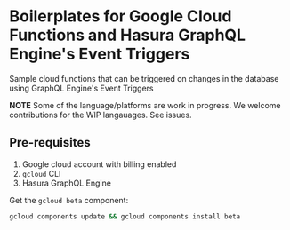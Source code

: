 # Boilerplates for Google Cloud Functions and Hasura GraphQL Engine's Event Triggers
Sample cloud functions that can be triggered on changes in the database using GraphQL Engine's Event Triggers

**NOTE**
Some of the language/platforms are work in progress. We welcome contributions for the WIP langauages. See issues.

## Pre-requisites

1. Google cloud account with billing enabled
2. `gcloud` CLI
3. Hasura GraphQL Engine

Get the `gcloud beta` component:

```bash
gcloud components update && gcloud components install beta
```
